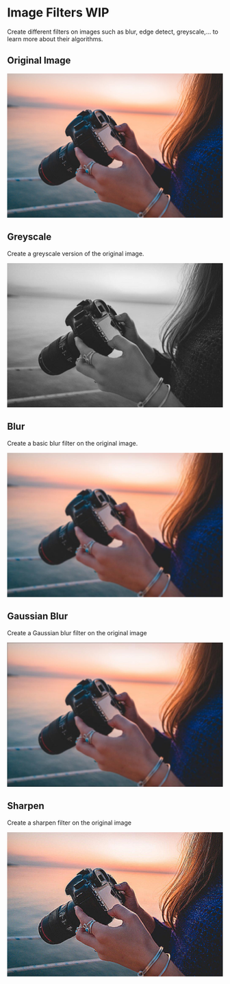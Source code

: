 # Image Filters WIP

Create different filters on images such as blur, edge detect, greyscale,... to learn more about their algorithms.

## Original Image

![Original Image](./assets/original.jpg)

## Greyscale

Create a greyscale version of the original image.

![Greyscale Image](./assets/greyscale.jpg)

## Blur

Create a basic blur filter on the original image.

![Blur Image](./assets/blur.jpg)

## Gaussian Blur

Create a Gaussian blur filter on the original image

![Gaussian Blur Image](./assets/gaussian.jpg)

## Sharpen

Create a sharpen filter on the original image

![Sharpen Image](./assets/sharpen.jpg)
